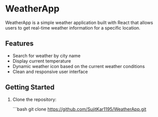 <h1 id="weatherapp">WeatherApp</h1>
<p>WeatherApp is a simple weather application built with React that allows users to get real-time weather information for a specific location.</p>
<h2 id="features">Features</h2>
<ul>
<li>Search for weather by city name</li>
<li>Display current temperature</li>
<li>Dynamic weather icon based on the current weather conditions</li>
<li>Clean and responsive user interface</li>
</ul>
<h2 id="getting-started">Getting Started</h2>
<ol>
<li><p>Clone the repository:</p>
<p>```bash
git clone <a href="https://github.com/SujitKar1195/WeatherApp.git">https://github.com/SujitKar1195/WeatherApp.git</a></p>
</li>
</ol>

